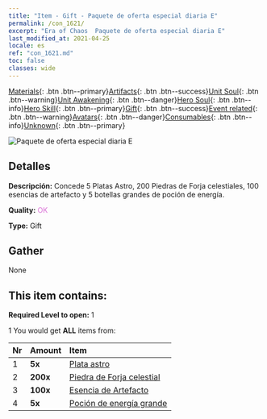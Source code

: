 ```yaml
---
title: "Item - Gift - Paquete de oferta especial diaria E"
permalink: /con_1621/
excerpt: "Era of Chaos  Paquete de oferta especial diaria E"
last_modified_at: 2021-04-25
locale: es
ref: "con_1621.md"
toc: false
classes: wide
---
```

 [Materials](/ItemsES/){: .btn .btn--primary}[Artifacts](/ItemsES/Artifacts/){: .btn .btn--success}[Unit Soul](/ItemsES/UnitSoul/){: .btn .btn--warning}[Unit Awakening](/ItemsES/UnitAwakening/){: .btn .btn--danger}[Hero Soul](/ItemsES/HeroSoul/){: .btn .btn--info}[Hero Skill](/ItemsES/HeroSkill/){: .btn .btn--primary}[Gift](/ItemsES/Gift/){: .btn .btn--success}[Event related](/ItemsES/Events/){: .btn .btn--warning}[Avatars](/ItemsES/Avatars/){: .btn .btn--danger}[Consumables](/ItemsES/Consumables/){: .btn .btn--info}[Unknown](/ItemsES/Unknown/){: .btn .btn--primary}

 ![Paquete de oferta especial diaria E](/images/t/i_907237.png)

## Detalles
 **Descripción:** Concede 5 Platas Astro, 200 Piedras de Forja celestiales, 100 esencias de artefacto y 5 botellas grandes de poción de energía.

 **Quality:** <span style="color: #DA70D6">OK</span>

 **Type:** Gift

## Gather

  None

## This item contains:

 **Required Level to open:** 1

 1 You would get **ALL** items  from:

  | Nr | Amount |     Item    |
  |:---|:-------|:------------|
  | 1 |  **5x** | [Plata astro](/ItemsES/con_969/) |  | 
  | 2 |  **200x** | [Piedra de Forja celestial](/ItemsES/art_188/) |  | 
  | 3 |  **100x** | [Esencia de Artefacto](/ItemsES/con_905/) |  | 
  | 4 |  **5x** | [Poción de energía grande](/ItemsES/con_706/) |  | 
